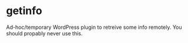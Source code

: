 # getinfo
Ad-hoc/temporary WordPress plugin to retreive some info remotely. You should propably never use this.
